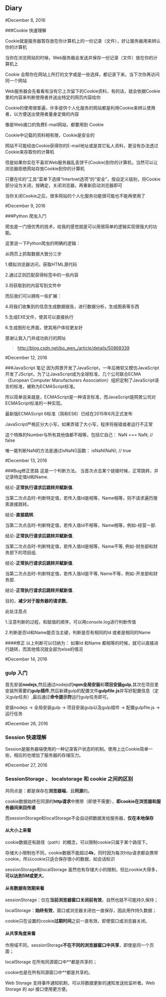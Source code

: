 ## Diary

#December 8, 2016

###Cookie 快速理解

Cookie就是服务器暂存放在你计算机上的一份记录（文件），好让服务器用来辨认你的计算机

当你在浏览网站的时候，Web服务器会发送并保存一份记录（文件）放在你的计算机上

Cookie 会帮你在网站上所打的文字或是一些选择，都记录下来。当下次你再访问同一个网站

Web服务器会先看看有没有它上次留下的Cookie资料，有的话，就会依据Cookie里的内容来判断使用者并送出特定的网页内容给你

Cookie的使用很普遍，许多提供个人化服务的网站都是利用Cookie来辨认使用者，以方便送出使用者量身定做的内容

像是Web接口的免费E-mail网站，都要用到 Cookie

Cookie中记载的资料相有限，Cookie是安全的

网站不可能经由Cookie获得你的E-mail地址或是其它私人资料，更没有办法透过Cookie来存取你的计算机

但是如果你实在不喜欢Web服务器乱丢饼干(Cookie)到你的计算机，当然可以让浏览器拒绝网站存放Cookie到你的计算机

只要在IE的“工具”菜单下选择“Intertnet选项”的“安全”，按自定义级别，将Cookie部分设为关闭，按确定，关闭浏览器，再重新启动浏览器即可

当你关闭Cookie之后，很多网站的个人化服务功能很可能也不能再使用了

#December 9, 2016

###Python 爬虫入门

爬虫是一门很优秀的技术，给我的感觉就是可以用很简单的逻辑实现很强大的功能。

这里说一下Python爬虫的明确的逻辑：

从网页上抓取数据大致分三步

1.模拟浏览器访问，获取HTML源代码

2.通过正则匹配获得标签中的一些内容

3.将获取到的内容写到文件中

而后我们可以拥有一些扩展：

4.将我们收集到的信息生成数据报告，进行数据分析，生成图表等东西

5.生成EXE文件，使其可以直接执行

6.生成图形化界面，使其用户体验更友好

感谢让我入门并成功执行的网址
>http://blog.csdn.net/bo_wen_/article/details/50868339

#December 12, 2016

###JavaScript 笔记
因为网景开发了JavaScript，一年后微软又模仿JavaScript开发了JScript，为了让JavaScript成为全球标准，几个公司联合ECMA（European Computer Manufacturers Association）组织定制了JavaScript语言的标准，被称为ECMAScript标准。

所以简单说来就是，ECMAScript是一种语言标准，而JavaScript是网景公司对ECMAScript标准的一种实现。

最新版ECMAScript 6标准（简称ES6）已经在2015年6月正式发布

JavaScript严格区分大小写，如果弄错了大小写，程序将报错或者运行不正常

这个特殊的Number与所有其他值都不相等，包括它自己：  NaN === NaN; // false

唯一能判断NaN的方法是通过isNaN()函数：  isNaN(NaN); // true

#December 13, 2016

###Bug修正思路
这是一个判断方法。
当首次点击某个链接时候，正常跳转，并记录特定值Id和Name.

结论-**正常执行请求后跳转并赋新值**.

当第二次点击时-判断特定值，若传入值Id是相等，Name相等，则不请求遍历搜索直接跳转。

结论-**直接跳转**.

当第二次点击时-判断特定值，若传入值Id不相等，Name相等，例如-经营一部.

结论-**正常执行请求后跳转并赋新值**.

当第二次点击时-判断特定值，若传入值Id是相等，Name不等, 例如-财务部和财务部下的项目组.

结论-**正常执行请求后跳转并赋新值**.

当第二次点击时-判断特定值，若传入值Id是不等, Name不等，例如-开发部和财务部.

结论-**正常执行请求后跳转并赋新值**.

目的，**减少对于服务器的请求数**。

此处注意点 

1.注意判断的过程，和赋值的顺序，可以用console.log进行判断传值

2.判断是否Id和Name能否当主键，判断是否有相同的Id 或者是相同的Name

####修正
以上判断可以归纳为： 如果Id 和Name 都相等的时候，就可以直接进行跳转，而其他情况就全部为else的情况

#December 14, 2016

### gulp 入门

首先安装**nodejs**,然后通过nodejs的**npm全局安装**和**项目安装gulp**,其次在项目里安装所需要的**gulp插件**,然后新建gulp的配置文件**gulpfile.js**并写好配置信息（定义gulp任务）,最后通过**命令提示符**运行gulp任务即可。

安装nodejs -> 全局安装gulp -> 项目安装gulp以及gulp插件 -> 配置gulpfile.js -> 运行任务

#December 26, 2016

### Session 快速理解

Session是服务器端使用的一种记录客户状态的机制。使用上比Cookie简单一些，相应的也增加了服务器的存储压力。

#December 27, 2016

### SessionStorage 、 localstorage 和 cookie 之间的区别

共同点是：都是保存在**浏览器端**，且**同源**的。

cookie数据始终在同源的**http请求**中携带（即使不需要），**即cookie在浏览器和服务器间来回传递**

而sessionStorage和localStorage不会自动把数据发给服务器，**仅在本地保存**

#### 从大小上来看
cookie数据还有路径（path）的概念，可以限制cookie只属于某个路径下。

存储大小限制也不同，cookie数据不能超过**4k**，同时因为每次http请求都会携带cookie，所以cookie只适合保存很小的数据，如会话标识

sessionStorage和localStorage 虽然也有存储大小的限制，但比cookie大得多，**可以达到5M或更大**。

#### 从有数据有效期来看

sessionStorage：仅在**当前浏览器窗口关闭前有效**，自然也就不可能持久保持；

localStorage：**始终有效**，窗口或浏览器关闭也一直保存，因此用作持久数据；

cookie只在设置的cookie**过期时间**之前一直有效，即使窗口或浏览器关闭。

#### 从共享角度来看

作用域不同，sessionStorage**不在不同的浏览器窗口中共享**，即使是同一个页面；

localStorage 在所有同源窗口中**都是共享的；

cookie也是在所有同源窗口中**都是共享的。

Web Storage 支持事件通知机制，可以将数据更新的通知发送给监听者。Web Storage 的 api 接口使用更方便。
